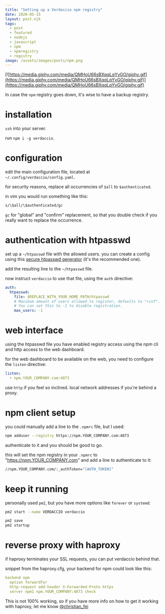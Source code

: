 ```yaml
---
title: "Setting up a Verdaccio npm registry"
date: 2020-05-15
layout: post.njk
tags:
  - post
  - featured
  - nodejs
  - javascript
  - npm
  - npmregistry
  - registry
image: /assets/images/posts/npm.png
---
```


[![https://media.giphy.com/media/QMHoU66sBXqqLqYvGO/giphy.gif](https://media.giphy.com/media/QMHoU66sBXqqLqYvGO/giphy.gif)](https://media.giphy.com/media/QMHoU66sBXqqLqYvGO/giphy.gif)

In case the `npm` registry goes down, it's wise to have a backup registry.

# installation

`ssh` into your server.

run `npm i -g verdaccio`.

# configuration

edit the main configuration file, located at `~/.config/verdaccio/config.yaml`.

for security reasons, replace all occurrencies of `$all` to `$authenticated`.

in vim you would run something like this:

```sh
s/\$all/\$authenticated/gc
```

`gc` for "global" and "confirm" replacement, so that you double check if you really want to replace the occurrence.

# authentication with htpasswd

set up a `~/htpasswd` file with the allowed users. you can create a config using this [secure htpasswd generator](https://hostingcanada.org/htpasswd-generator/) (it's the recommended one).

add the resulting line to the `~/htpasswd` file.

now instruct `verdaccio` to use that file, using the `auth` directive:

```yml
auth:
  htpasswd:
    file: $REPLACE_WITH_YOUR_HOME_PATH/htpasswd
    # Maximum amount of users allowed to register, defaults to "+inf".
    # You can set this to -1 to disable registration.
    max_users: -1
```

# web interface

using the htpasswd file you have enabled registry access using the npm cli and http access to the web dashboard.

for the web dashboard to be available on the web, you need to configure the `listen` directive:

```yml
listen:
  - npm.YOUR_COMPANY.com:4873
```

use `http` if you feel so inclined. local network addresses if you're behind a proxy.

# npm client setup

you could manually add a line to the `.npmrc` file, but I used:

```sh
npm adduser --registry https://npm.YOUR_COMPANY.com:4873
```

authenticate to it and you should be good to go.

this will set the npm registry in your `.npmrc` to "https://npm.YOUR_COMPANY.com" and add a line to authenticate to it:

```sh
//npm.YOUR_COMPANY.com/:_authToken="[AUTH_TOKEN]"
```

# keep it running

personally used `pm2`, but you have more options like `forever` or `systemd`:

```sh
pm2 start --name VERDACCIO verdaccio

pm2 save
pm2 startup
```

# reverse proxy with haproxy

if haproxy terminates your SSL requests, you can put verdaccio behind that.

snippet from the haproxy.cfg, your backend for npm could look like this:

```yml
backend npm
  option forwardfor
  http-request add-header X-Forwarded-Proto https
  server npm1 npm.YOUR_COMPANY:4873 check
```

This is not 100% working, so if you have more info on how to get it working with haproxy, let me know [@christian_fei](https://twitter.com/christian_fei)
